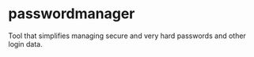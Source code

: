 # passwordmanager
Tool that simplifies managing secure and very hard passwords and other login data.
